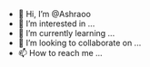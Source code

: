 - 👋 Hi, I’m @Ashraoo
- 👀 I’m interested in ...
- 🌱 I’m currently learning ...
- 💞️ I’m looking to collaborate on ...
- 📫 How to reach me ...

<!---
Ashraoo/Ashraoo is a ✨ special ✨ repository because its `README.md` (this file) appears on your GitHub profile.
You can click the Preview link to take a look at your changes.
--->

